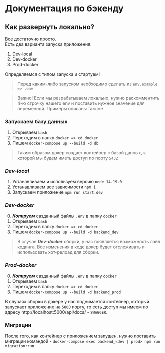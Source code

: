 # Документация по бэкенду

## Как развернуть локально?

Все достаточно просто.\
Есть два варианта запуска приложения:

1. Dev-local
2. Dev-docker
3. Prod-docker

Определяемся с типом запуска и стартуем!

> Перед каким-либо запуском необходимо сделать из `env.example => .env`

> Важно! Если мы разрабатываем локально, нужно раскомментить 4-ю строчку нашего env и поставить нужное значение для переменной. Примеры описаны там же

### Запускаем базу данных

1. Открываем `bash`
2. Переходим в папку `docker => cd docker`
3. Пишем `docker-compose up --build -d db`

> Таким образом докер создает контейнер с базой данных, к которой мы будем иметь доступ по порту `5432`

### **_Dev-local_**

1. Устанавливаем и используем версию `node 14.19.0`
2. Устанавливаем все зависимости `npm i`
3. Запускаем приложение `npm run start:dev`

### **_Dev-docker_**

0. **_Копируем_** сазданный файлы `.env` в папку `docker`
1. Открываем `bash`
2. Переходим в папку `docker => cd docker`
3. Пишем `docker-compose up --build -d backend_dev`

> В случае **_Dev-docker_** сборки, у нас появляется возможность лайв кодинга. Все изменения в коде докер будет отслеживать и использовать хот-релоад для сборки.

### **_Prod-docker_**

0. **_Копируем_** сазданный файлы `.env` в папку `docker`
1. Открываем `bash`
2. Переходим в папку `docker => cd docker`
3. Пишем `docker-compose up --build -d backend_prod`

В случаях сборки в докере у нас поднимается контейнер, который запускает приложение на `5000` порту, то есть доступ мы имеем по адресу http://localhost:5000/api/docs/ - `SWAGGER`.

### **Миграции**

После того, как контейнер с приложением запущен, нужно поставить миграции командой - `docker-compose exec backend_<dev | prod> npm run migration:run`